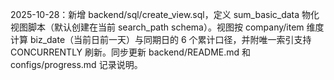 2025-10-28：新增 backend/sql/create_view.sql，定义 sum_basic_data 物化视图脚本（默认创建在当前 search_path schema）。视图按 company/item 维度计算 biz_date（当前日前一天）与同期日的 6 个累计口径，并附唯一索引支持 CONCURRENTLY 刷新。同步更新 backend/README.md 和 configs/progress.md 记录说明。